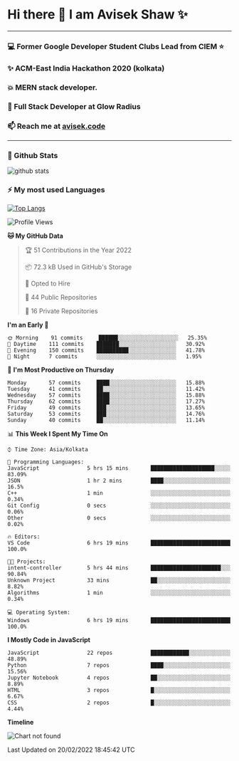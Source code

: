 # Hi there 👋 I am Avisek Shaw ✨

---
### :computer: Former Google Developer Student Clubs Lead from CIEM :star: 
###  ✨ ACM-East India Hackathon 2020 (kolkata)
###  :boom: MERN stack developer.
###  🔭 Full Stack Developer at Glow Radius
###  📫 Reach me at [avisek.code](https://avisekcode.netlify.app/)
---
### 🌱 Github Stats
![github stats](https://github-readme-stats.vercel.app/api?username=shawavisek35&count_private=true&show_icons=true&bg_color=315,48c6ef,6f86d6&title_color=ffffff&text_color=ffffff&icon_color=ee609c)
### ⚡ My most used Languages 
<!--![github stats](https://github-readme-stats.vercel.app/api?username=shawavisek35&show_icons=true&theme=radical)-->
[![Top Langs](https://github-readme-stats.vercel.app/api/top-langs/?username=shawavisek35&layout=compact)](https://github.com/shawavisek35)
<!--START_SECTION:waka-->
![Profile Views](http://img.shields.io/badge/Profile%20Views-0-blue)

**🐱 My GitHub Data** 

> 🏆 51 Contributions in the Year 2022
 > 
> 📦 72.3 kB Used in GitHub's Storage 
 > 
> 💼 Opted to Hire
 > 
> 📜 44 Public Repositories 
 > 
> 🔑 16 Private Repositories  
 > 
**I'm an Early 🐤** 

```text
🌞 Morning    91 commits     ██████░░░░░░░░░░░░░░░░░░░   25.35% 
🌆 Daytime    111 commits    ███████░░░░░░░░░░░░░░░░░░   30.92% 
🌃 Evening    150 commits    ██████████░░░░░░░░░░░░░░░   41.78% 
🌙 Night      7 commits      ░░░░░░░░░░░░░░░░░░░░░░░░░   1.95%

```
📅 **I'm Most Productive on Thursday** 

```text
Monday       57 commits     ████░░░░░░░░░░░░░░░░░░░░░   15.88% 
Tuesday      41 commits     ██░░░░░░░░░░░░░░░░░░░░░░░   11.42% 
Wednesday    57 commits     ████░░░░░░░░░░░░░░░░░░░░░   15.88% 
Thursday     62 commits     ████░░░░░░░░░░░░░░░░░░░░░   17.27% 
Friday       49 commits     ███░░░░░░░░░░░░░░░░░░░░░░   13.65% 
Saturday     53 commits     ███░░░░░░░░░░░░░░░░░░░░░░   14.76% 
Sunday       40 commits     ██░░░░░░░░░░░░░░░░░░░░░░░   11.14%

```


📊 **This Week I Spent My Time On** 

```text
⌚︎ Time Zone: Asia/Kolkata

💬 Programming Languages: 
JavaScript               5 hrs 15 mins       ████████████████████░░░░░   83.09% 
JSON                     1 hr 2 mins         ████░░░░░░░░░░░░░░░░░░░░░   16.5% 
C++                      1 min               ░░░░░░░░░░░░░░░░░░░░░░░░░   0.34% 
Git Config               0 secs              ░░░░░░░░░░░░░░░░░░░░░░░░░   0.06% 
Other                    0 secs              ░░░░░░░░░░░░░░░░░░░░░░░░░   0.02%

🔥 Editors: 
VS Code                  6 hrs 19 mins       █████████████████████████   100.0%

🐱‍💻 Projects: 
intent-controller        5 hrs 44 mins       ██████████████████████░░░   90.84% 
Unknown Project          33 mins             ██░░░░░░░░░░░░░░░░░░░░░░░   8.82% 
Algorithms               1 min               ░░░░░░░░░░░░░░░░░░░░░░░░░   0.34%

💻 Operating System: 
Windows                  6 hrs 19 mins       █████████████████████████   100.0%

```

**I Mostly Code in JavaScript** 

```text
JavaScript               22 repos            ████████████░░░░░░░░░░░░░   48.89% 
Python                   7 repos             ████░░░░░░░░░░░░░░░░░░░░░   15.56% 
Jupyter Notebook         4 repos             ██░░░░░░░░░░░░░░░░░░░░░░░   8.89% 
HTML                     3 repos             █░░░░░░░░░░░░░░░░░░░░░░░░   6.67% 
CSS                      2 repos             █░░░░░░░░░░░░░░░░░░░░░░░░   4.44%

```


**Timeline**

![Chart not found](https://raw.githubusercontent.com/shawavisek35/shawavisek35/master/charts/bar_graph.png) 


 Last Updated on 20/02/2022 18:45:42 UTC
<!--END_SECTION:waka-->
